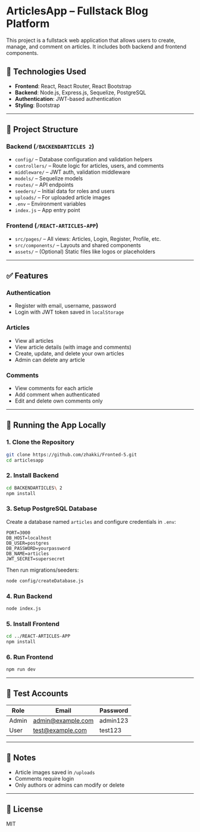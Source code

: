 # ArticlesApp – Fullstack Blog Platform

This project is a fullstack web application that allows users to create, manage, and comment on articles. It includes both backend and frontend components.

## 🔧 Technologies Used

- **Frontend**: React, React Router, React Bootstrap
- **Backend**: Node.js, Express.js, Sequelize, PostgreSQL
- **Authentication**: JWT-based authentication
- **Styling**: Bootstrap

---

## 📁 Project Structure

### Backend (`/BACKENDARTICLES 2`)
- `config/` – Database configuration and validation helpers
- `controllers/` – Route logic for articles, users, and comments
- `middleware/` – JWT auth, validation middleware
- `models/` – Sequelize models
- `routes/` – API endpoints
- `seeders/` – Initial data for roles and users
- `uploads/` – For uploaded article images
- `.env` – Environment variables
- `index.js` – App entry point

### Frontend (`/REACT-ARTICLES-APP`)
- `src/pages/` – All views: Articles, Login, Register, Profile, etc.
- `src/components/` – Layouts and shared components
- `assets/` – (Optional) Static files like logos or placeholders

---

## ✅ Features

### Authentication
- Register with email, username, password
- Login with JWT token saved in `localStorage`

### Articles
- View all articles
- View article details (with image and comments)
- Create, update, and delete your own articles
- Admin can delete any article

### Comments
- View comments for each article
- Add comment when authenticated
- Edit and delete own comments only

---

## 🚀 Running the App Locally

### 1. Clone the Repository

```bash
git clone https://github.com/zhakki/Fronted-5.git
cd articlesapp
```

### 2. Install Backend

```bash
cd BACKENDARTICLES\ 2
npm install
```

### 3. Setup PostgreSQL Database

Create a database named `articles` and configure credentials in `.env`:

```
PORT=3000
DB_HOST=localhost
DB_USER=postgres
DB_PASSWORD=yourpassword
DB_NAME=articles
JWT_SECRET=supersecret
```

Then run migrations/seeders:

```bash
node config/createDatabase.js
```

### 4. Run Backend

```bash
node index.js
```

### 5. Install Frontend

```bash
cd ../REACT-ARTICLES-APP
npm install
```

### 6. Run Frontend

```bash
npm run dev
```

---

## 🧪 Test Accounts

| Role  | Email              | Password |
|-------|--------------------|----------|
| Admin | admin@example.com  | admin123 |
| User  | test@example.com   | test123  |

---

## 📌 Notes

- Article images saved in `/uploads`
- Comments require login
- Only authors or admins can modify or delete

---

## 📃 License

MIT
